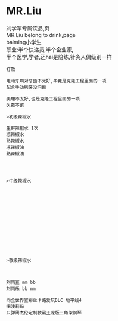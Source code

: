 # MR.Liu
刘学军专属饮品,页  </br>
MR.Liu belong to drink,page </br>
baiming小学生 </br>
职业:半个快递员,半个企业家,  </br>
半个医学,学者,还haí是陪练,针灸人偶级别一样    </br>



    打散
    
    电动牙刷对牙齿不太好,毕竟是克隆工程里面的一项
    配合手动刷牙没问题
    
    美瞳不太好,也是克隆工程里面的一项
    久戴不谊    
    
    >初级辣椒水

    生鲜辣椒水 1次
    凉辣椒水
    熟辣椒水
    凉辣椒油
    熟辣椒油




    >中级辣椒水














    >敬级辣椒水
    


    刘雨豆 mm bb
    刘雨乐 bb mm
    
    向全世界宣布丝卡路爱玩DLC 地平线4
    喝澳莉码
    只弹周杰伦定制款霸王龙版三角架钢琴
